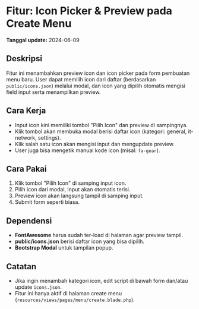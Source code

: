 # Fitur: Icon Picker & Preview pada Create Menu

**Tanggal update:** 2024-06-09

## Deskripsi

Fitur ini menambahkan preview icon dan icon picker pada form pembuatan menu baru. User dapat memilih icon dari daftar (berdasarkan `public/icons.json`) melalui modal, dan icon yang dipilih otomatis mengisi field input serta menampilkan preview.

## Cara Kerja

-   Input icon kini memiliki tombol "Pilih Icon" dan preview di sampingnya.
-   Klik tombol akan membuka modal berisi daftar icon (kategori: general, it-network, settings).
-   Klik salah satu icon akan mengisi input dan mengupdate preview.
-   User juga bisa mengetik manual kode icon (misal: `fa-gear`).

## Cara Pakai

1. Klik tombol "Pilih Icon" di samping input icon.
2. Pilih icon dari modal, input akan otomatis terisi.
3. Preview icon akan langsung tampil di samping input.
4. Submit form seperti biasa.

## Dependensi

-   **FontAwesome** harus sudah ter-load di halaman agar preview tampil.
-   **public/icons.json** berisi daftar icon yang bisa dipilih.
-   **Bootstrap Modal** untuk tampilan popup.

## Catatan

-   Jika ingin menambah kategori icon, edit script di bawah form dan/atau update `icons.json`.
-   Fitur ini hanya aktif di halaman create menu (`resources/views/pages/menu/create.blade.php`).
